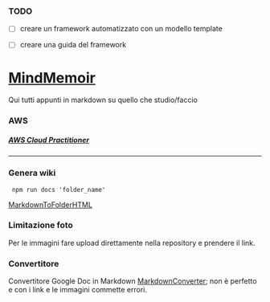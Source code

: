 ### TODO 
- [ ] creare un framework automatizzato con un modello template 
- [ ] creare una guida del framework 


# [MindMemoir](https://elpiu.github.io/MindMemoir/)

Qui tutti appunti in markdown su quello che studio/faccio

### AWS
##### [AWS Cloud Practitioner](https://elpiu.github.io/MindMemoir/AWS%20CLF-C01%20(AWS%20Cloud%20Practitioner)/README.html)


---

### Genera wiki 
` 
npm run docs 'folder_name'
` 

[MarkdownToFolderHTML](https://github.com/joakin/markdown-folder-to-html)

### Limitazione foto
Per le immagini fare upload direttamente nella repository e prendere il link.

### Convertitore

Convertitore Google Doc in Markdown [MarkdownConverter](https://gdoc2md.com/); non è perfetto e con i link e le immagini commette errori.

